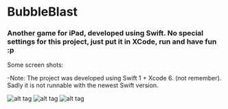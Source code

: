 # BubbleBlast

### Another game for iPad, developed using Swift. No special settings for this project, just put it in XCode, run and have fun :p
Some screen shots:

-Note: The project was developed using Swift 1 + Xcode 6. (not remember). Sadly it is not runnable with the newest Swift version.

![alt tag](https://raw.githubusercontent.com/jarvis57/BubbleBlast/master/screenshot/menu.png)
![alt tag](https://raw.githubusercontent.com/jarvis57/BubbleBlast/master/screenshot/level.png)
![alt tag](https://raw.githubusercontent.com/jarvis57/BubbleBlast/master/screenshot/gameplay.png)
